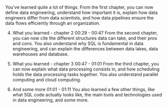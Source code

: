 You've learned quite a lot of things. From the first chapter, you can now define data engineering, understand how important it is, explain how data engineers differ from data scientists, and how data pipelines ensure the data flows efficiently through an organization.

4. What you learned - chapter 2
00:29 - 00:47
From the second chapter, you can now cite the different structures data can take, and their pros and cons. You also understand why SQL is fundamental in data engineering, and can explain the differences between data lakes, data warehouses and database.

5. What you learned - chapter 3
00:47 - 01:01
From the third chapter, you can now explain what data processing consists in, and how scheduling holds the data processing tasks together. You also understand parallel computing and cloud computing.

6. And some more
01:01 - 01:11
You also learned a few other things, like what SQL code actually looks like, the main tools and technologies used in data engineering, and some more.